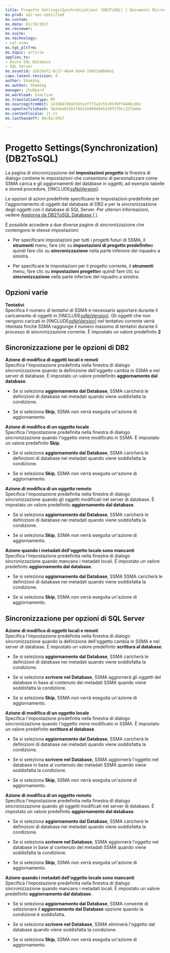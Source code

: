 ```yaml
---
title: Progetto Settings(Synchronization) (DB2ToSQL) | Documenti Microsoft
ms.prod: sql-non-specified
ms.custom: 
ms.date: 01/19/2017
ms.reviewer: 
ms.suite: 
ms.technology:
- sql-ssma
ms.tgt_pltfrm: 
ms.topic: article
applies_to:
- Azure SQL Database
- SQL Server
ms.assetid: a5629a72-8c17-46a4-bb4d-19d51a0b98a2
caps.latest.revision: 4
author: Shamikg
ms.author: Shamikg
manager: jhubbard
ms.workload: Inactive
ms.translationtype: MT
ms.sourcegitcommit: 1419847dd47435cef775a2c55c0578ff4406cddc
ms.openlocfilehash: 3b2dee631b1f0d21b69949e5239f279cc22fdabe
ms.contentlocale: it-it
ms.lasthandoff: 08/02/2017

---
```

# <a name="project-settingssynchronization-db2tosql"></a>Progetto Settings(Synchronization) (DB2ToSQL)
La pagina di sincronizzazione del **impostazioni progetto** la finestra di dialogo contiene le impostazioni che consentono di personalizzare come SSMA carica e gli aggiornamenti del database in oggetti, ad esempio tabelle e stored procedure, [!INCLUDE[ssNoVersion](../../includes/ssnoversion_md.md)].  
  
Le opzioni di azioni predefinite specificano le impostazioni predefinite per l'aggiornamento di oggetti dal database di DB2 e per la sincronizzazione degli oggetti con il database di SQL Server. Per ulteriori informazioni, vedere [Aggiorna da DB2ToSQL Database &#40; &#41;](../../ssma/db2/refresh-from-database-db2tosql.md).  
  
È possibile accedere a due diverse pagine di sincronizzazione che contengono le stesse impostazioni:  
  
-   Per specificare impostazioni per tutti i progetti futuri di SSMA, il **strumenti** menu, fare clic su **impostazioni di progetto predefinite**e quindi fare clic su **sincronizzazione** nella parte inferiore del riquadro a sinistra.  
  
-   Per specificare le impostazioni per il progetto corrente, il **strumenti** menu, fare clic su **impostazioni progetto**e quindi fare clic su **sincronizzazione** nella parte inferiore del riquadro a sinistra.  
  
## <a name="miscellaneous-options"></a>Opzioni varie  
**Tentativi**  
Specifica il numero di tentativi di SSMA è necessario apportare durante il caricamento di oggetti in [!INCLUDE[ssNoVersion](../../includes/ssnoversion_md.md)]. Gli oggetti che non vengono caricati in [!INCLUDE[ssNoVersion](../../includes/ssnoversion_md.md)] nel tentativo corrente verrà ritentata finché SSMA raggiunge il numero massimo di tentativi durante il processo di sincronizzazione corrente. È impostato un valore predefinito **2**  
  
## <a name="synchronization-for-db2-options"></a>Sincronizzazione per le opzioni di DB2  
**Azione di modifica di oggetti locali e remoti**  
Specifica l'impostazione predefinita nella finestra di dialogo sincronizzazione quando la definizione dell'oggetto cambia in SSMA e nel server di database. È impostato un valore predefinito **aggiornamento dal database**.  
  
-   Se si seleziona **aggiornamento dal Database**, SSMA caricherà le definizioni di database nei metadati quando viene soddisfatta la condizione.  
  
-   Se si seleziona **Skip**, SSMA non verrà eseguita un'azione di aggiornamento.  
  
**Azione di modifica di un oggetto locale**  
Specifica l'impostazione predefinita nella finestra di dialogo sincronizzazione quando l'oggetto viene modificato in SSMA. È impostato un valore predefinito **Skip**.  
  
-   Se si seleziona **aggiornamento dal Database**, SSMA caricherà le definizioni di database nei metadati quando viene soddisfatta la condizione.  
  
-   Se si seleziona **Skip**, SSMA non verrà eseguita un'azione di aggiornamento.  
  
**Azione di modifica di un oggetto remoto**  
Specifica l'impostazione predefinita nella finestra di dialogo sincronizzazione quando gli oggetti modificati nel server di database. È impostato un valore predefinito **aggiornamento dal database**.  
  
-   Se si seleziona **aggiornamento dal Database**, SSMA caricherà le definizioni di database nei metadati quando viene soddisfatta la condizione.  
  
-   Se si seleziona **Skip**, SSMA non verrà eseguita un'azione di aggiornamento.  
  
**Azione quando i metadati dell'oggetto locale sono mancanti**  
Specifica l'impostazione predefinita nella finestra di dialogo sincronizzazione quando mancano i metadati locali. È impostato un valore predefinito **aggiornamento dal database**.  
  
-   Se si seleziona **aggiornamento dal Database**, SSMA SSMA caricherà le definizioni di database nei metadati quando viene soddisfatta la condizione.  
  
-   Se si seleziona **Skip**, SSMA non verrà eseguita un'azione di aggiornamento.  
  
## <a name="synchronization-for-sql-server-options"></a>Sincronizzazione per opzioni di SQL Server  
**Azione di modifica di oggetti locali e remoti**  
Specifica l'impostazione predefinita nella finestra di dialogo sincronizzazione quando la definizione dell'oggetto cambia in SSMA e nel server di database. È impostato un valore predefinito **scrittura al database**.  
  
-   Se si seleziona **aggiornamento dal Database**, SSMA caricherà le definizioni di database nei metadati quando viene soddisfatta la condizione.  
  
-   Se si seleziona **scrivere nel Database**, SSMA aggiornerà gli oggetti del database in base al contenuto dei metadati SSMA quando viene soddisfatta la condizione.  
  
-   Se si seleziona **Skip**, SSMA non verrà eseguita un'azione di aggiornamento.  
  
**Azione di modifica di un oggetto locale**  
Specifica l'impostazione predefinita nella finestra di dialogo sincronizzazione quando l'oggetto viene modificato in SSMA. È impostato un valore predefinito **scrittura al database**.  
  
-   Se si seleziona **aggiornamento dal Database**, SSMA caricherà le definizioni di database nei metadati quando viene soddisfatta la condizione.  
  
-   Se si seleziona **scrivere nel Database**, SSMA aggiornerà l'oggetto nel database in base al contenuto dei metadati SSMA quando viene soddisfatta la condizione.  
  
-   Se si seleziona **Skip**, SSMA non verrà eseguita un'azione di aggiornamento.  
  
**Azione di modifica di un oggetto remoto**  
Specifica l'impostazione predefinita nella finestra di dialogo sincronizzazione quando gli oggetti modificati nel server di database.  È impostato un valore predefinito **aggiornamento dal database**.  
  
-   Se si seleziona **aggiornamento dal Database**, SSMA caricherà le definizioni di database nei metadati quando viene soddisfatta la condizione.  
  
-   Se si seleziona **scrivere nel Database**, SSMA aggiornerà l'oggetto nel database in base al contenuto dei metadati SSMA quando viene soddisfatta la condizione.  
  
-   Se si seleziona **Skip**, SSMA non verrà eseguita un'azione di aggiornamento.  
  
**Azione quando i metadati dell'oggetto locale sono mancanti**  
Specifica l'impostazione predefinita nella finestra di dialogo sincronizzazione quando mancano i metadati locali. È impostato un valore predefinito **aggiornamento dal database**.  
  
-   Se si seleziona **aggiornamento dal Database**, SSMA consente di selezionare il **aggiornamento dal Database** opzione quando la condizione è soddisfatta.  
  
-   Se si seleziona **scrivere nel Database**, SSMA eliminerà l'oggetto dal database quando viene soddisfatta la condizione.  
  
-   Se si seleziona **Skip**, SSMA non verrà eseguita un'azione di aggiornamento.  
  

